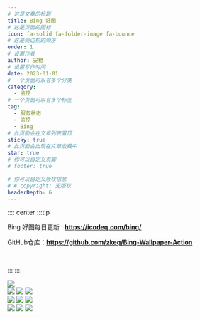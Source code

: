 ```yaml
---
# 这是文章的标题
title: Bing 好图
# 这是页面的图标
icon: fa-solid fa-folder-image fa-bounce
# 这是侧边栏的顺序
order: 1
# 设置作者
author: 安稳
# 设置写作时间
date: 2023-01-01
# 一个页面可以有多个分类
category:
  - 监控
# 一个页面可以有多个标签
tag:
  - 服务状态
  - 监控
  - Bing
# 此页面会在文章列表置顶
sticky: true
# 此页面会出现在文章收藏中
star: true
# 你可以自定义页脚
# footer: true

# 你可以自定义版权信息
# # copyright: 无版权
headerDepth: 6
---
```


<!-- 你可以通过设置页面的 Frontmatter，在页面禁用功能与布局。 -->

<!-- more -->

:::: center
:::tip ‪            
<!-- API：**https://bing.icodeq.com/** -->

Bing 好图每日更新 : **https://icodeq.com/bing/**

GitHub仓库：**https://github.com/zkeq/Bing-Wallpaper-Action**

‪            

<!-- bing壁纸自动更新 每天10点更新如果未更新 11点会二次更新 -->
:::
::::

<!-- 渲染全部的 -->
<!-- <iframe src="https://api.cyfan.top/mark?url=https://raw.onmicrosoft.cn/Bing-Wallpaper-Action/main/README.md" name="iframe_a" scrolling="yes" frameborder="0" width="100%" height="1100" style="border-radius: 16px;"></iframe> -->

<!--

<img src="https://bing.icodeq.com/?9" />

<div class="image-preview">
  <img src="https://bing.icodeq.com/?1" />
  <img src="https://bing.icodeq.com/?2" />
  <img src="https://bing.icodeq.com/?3" />
</div>
<div class="image-preview">
  <img src="https://bing.icodeq.com/?4" />
  <img src="https://bing.icodeq.com/?5" />
  <img src="https://bing.icodeq.com/?6" />
</div>
-->

<!-- 使用仓库 https://github.com/flow2000/bing-wallpaper-api -->
<img src="https://api.bimg.cc/today?w=1920&h=1080&mkt=zh-CN" />

<div class="image-preview">
  <img src="https://api.bimg.cc/random?w=1920&h=1080&mkt=de-DE" />
  <img src="https://api.bimg.cc/random?w=1920&h=1080&mkt=en-CA" />
  <img src="https://api.bimg.cc/random?w=1920&h=1080&mkt=en-GB" />
</div>
<div class="image-preview">
  <img src="https://api.bimg.cc/random?w=1920&h=1080&mkt=en-IN" />
  <img src="https://api.bimg.cc/random?w=1920&h=1080&mkt=en-US" />
  <img src="https://api.bimg.cc/random?w=1920&h=1080&mkt=fr-FR" />
</div>
<div class="image-preview">
  <img src="https://api.bimg.cc/random?w=1920&h=1080&mkt=it-IT" />
  <img src="https://api.bimg.cc/random?w=1920&h=1080&mkt=ja-JP" />
  <img src="https://api.bimg.cc/random?w=1920&h=1080&mkt=zh-CN" />
</div>